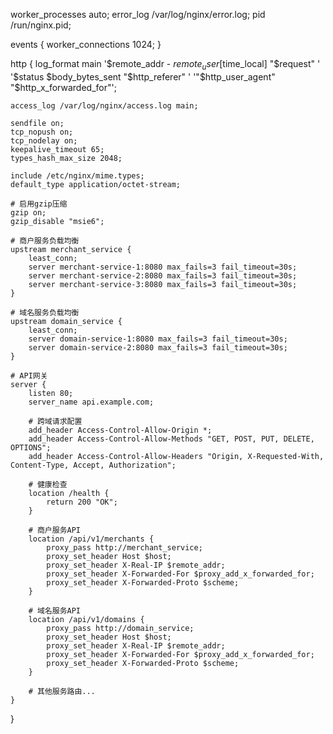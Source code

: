 worker_processes auto;
error_log /var/log/nginx/error.log;
pid /run/nginx.pid;

events {
    worker_connections 1024;
}

http {
    log_format main '$remote_addr - $remote_user [$time_local] "$request" '
                    '$status $body_bytes_sent "$http_referer" '
                    '"$http_user_agent" "$http_x_forwarded_for"';
    
    access_log /var/log/nginx/access.log main;
    
    sendfile on;
    tcp_nopush on;
    tcp_nodelay on;
    keepalive_timeout 65;
    types_hash_max_size 2048;
    
    include /etc/nginx/mime.types;
    default_type application/octet-stream;
    
    # 启用gzip压缩
    gzip on;
    gzip_disable "msie6";
    
    # 商户服务负载均衡
    upstream merchant_service {
        least_conn;
        server merchant-service-1:8080 max_fails=3 fail_timeout=30s;
        server merchant-service-2:8080 max_fails=3 fail_timeout=30s;
        server merchant-service-3:8080 max_fails=3 fail_timeout=30s;
    }
    
    # 域名服务负载均衡
    upstream domain_service {
        least_conn;
        server domain-service-1:8080 max_fails=3 fail_timeout=30s;
        server domain-service-2:8080 max_fails=3 fail_timeout=30s;
    }
    
    # API网关
    server {
        listen 80;
        server_name api.example.com;
        
        # 跨域请求配置
        add_header Access-Control-Allow-Origin *;
        add_header Access-Control-Allow-Methods "GET, POST, PUT, DELETE, OPTIONS";
        add_header Access-Control-Allow-Headers "Origin, X-Requested-With, Content-Type, Accept, Authorization";
        
        # 健康检查
        location /health {
            return 200 "OK";
        }
        
        # 商户服务API
        location /api/v1/merchants {
            proxy_pass http://merchant_service;
            proxy_set_header Host $host;
            proxy_set_header X-Real-IP $remote_addr;
            proxy_set_header X-Forwarded-For $proxy_add_x_forwarded_for;
            proxy_set_header X-Forwarded-Proto $scheme;
        }
        
        # 域名服务API
        location /api/v1/domains {
            proxy_pass http://domain_service;
            proxy_set_header Host $host;
            proxy_set_header X-Real-IP $remote_addr;
            proxy_set_header X-Forwarded-For $proxy_add_x_forwarded_for;
            proxy_set_header X-Forwarded-Proto $scheme;
        }
        
        # 其他服务路由...
    }
}